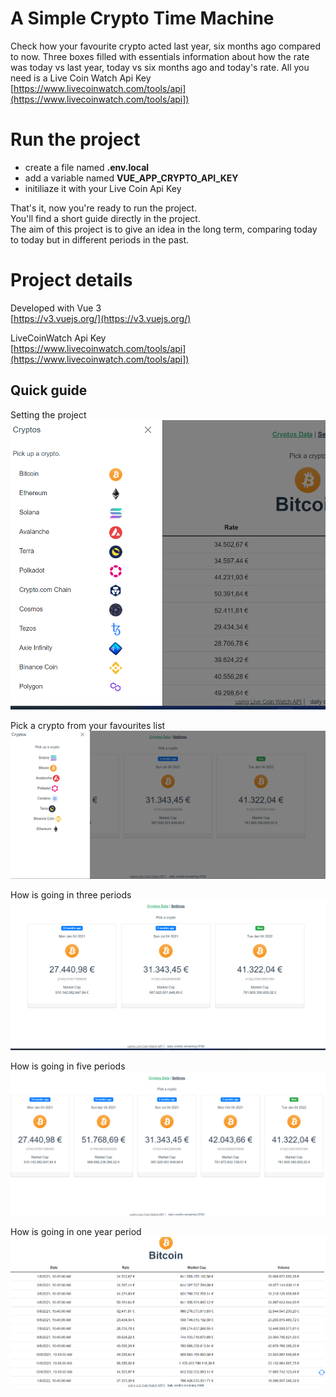 # A Simple Crypto Time Machine

Check how your favourite crypto acted last year, six months ago compared to now.
Three boxes filled with essentials information about how the rate was today vs last year, today vs six months ago and today's rate.
All you need is a Live Coin Watch Api Key  
[https://www.livecoinwatch.com/tools/api](https://www.livecoinwatch.com/tools/api])  

# Run the project  
- create a file named **.env.local**  
- add a variable named   **VUE_APP_CRYPTO_API_KEY**
- initiliaze it with your Live Coin Api Key  

That's it, now you're ready to run the project.  
You'll find a short guide directly in the project.  
The aim of this project is to give an idea in the long term, comparing today to today but in different periods in the past.

# Project details
Developed with Vue 3  
[https://v3.vuejs.org/](https://v3.vuejs.org/)   

LiveCoinWatch Api Key  
[https://www.livecoinwatch.com/tools/api](https://www.livecoinwatch.com/tools/api])  

## Quick guide
Setting the project  
![settings](/assets/images/settings.png)  

Pick a crypto from your favourites list
![pick crypto](/assets/images/pick_crypto.png) 

How is going in three periods
![check how is going crypto](/assets/images/three_periods.png)  

How is going in five periods  
![check in five periods](/assets/images/five_periods.png)  

How is going in one year period  
![check in five periods](/assets/images/one_year_period.png) 

